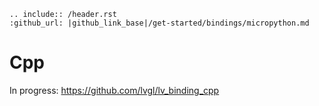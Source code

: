 ```eval_rst
.. include:: /header.rst
:github_url: |github_link_base|/get-started/bindings/micropython.md
```
# Cpp

In progress: https://github.com/lvgl/lv_binding_cpp

